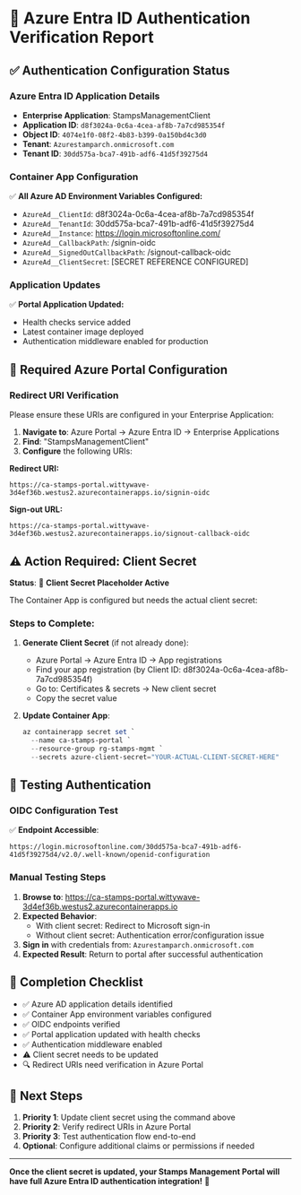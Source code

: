 # 🔐 Azure Entra ID Authentication Verification Report

## ✅ **Authentication Configuration Status**

### **Azure Entra ID Application Details**
- **Enterprise Application**: StampsManagementClient  
- **Application ID**: `d8f3024a-0c6a-4cea-af8b-7a7cd985354f`
- **Object ID**: `4074e1f0-08f2-4b83-b399-0a150bd4c3d0`
- **Tenant**: `Azurestamparch.onmicrosoft.com`
- **Tenant ID**: `30dd575a-bca7-491b-adf6-41d5f39275d4`

### **Container App Configuration**
✅ **All Azure AD Environment Variables Configured:**
- `AzureAd__ClientId`: d8f3024a-0c6a-4cea-af8b-7a7cd985354f
- `AzureAd__TenantId`: 30dd575a-bca7-491b-adf6-41d5f39275d4
- `AzureAd__Instance`: https://login.microsoftonline.com/
- `AzureAd__CallbackPath`: /signin-oidc
- `AzureAd__SignedOutCallbackPath`: /signout-callback-oidc
- `AzureAd__ClientSecret`: [SECRET REFERENCE CONFIGURED]

### **Application Updates**
✅ **Portal Application Updated:**
- Health checks service added
- Latest container image deployed
- Authentication middleware enabled for production

## 🔧 **Required Azure Portal Configuration**

### **Redirect URI Verification**
Please ensure these URIs are configured in your Enterprise Application:

1. **Navigate to**: Azure Portal → Azure Entra ID → Enterprise Applications
2. **Find**: "StampsManagementClient" 
3. **Configure** the following URIs:

**Redirect URI:**
```
https://ca-stamps-portal.wittywave-3d4ef36b.westus2.azurecontainerapps.io/signin-oidc
```

**Sign-out URL:**
```
https://ca-stamps-portal.wittywave-3d4ef36b.westus2.azurecontainerapps.io/signout-callback-oidc
```

## ⚠️ **Action Required: Client Secret**

**Status**: 🔴 **Client Secret Placeholder Active**

The Container App is configured but needs the actual client secret:

### **Steps to Complete:**
1. **Generate Client Secret** (if not already done):
   - Azure Portal → Azure Entra ID → App registrations
   - Find your app registration (by Client ID: d8f3024a-0c6a-4cea-af8b-7a7cd985354f)
   - Go to: Certificates & secrets → New client secret
   - Copy the secret value

2. **Update Container App**:
   ```powershell
   az containerapp secret set `
     --name ca-stamps-portal `
     --resource-group rg-stamps-mgmt `
     --secrets azure-client-secret="YOUR-ACTUAL-CLIENT-SECRET-HERE"
   ```

## 🧪 **Testing Authentication**

### **OIDC Configuration Test**
✅ **Endpoint Accessible**: 
```
https://login.microsoftonline.com/30dd575a-bca7-491b-adf6-41d5f39275d4/v2.0/.well-known/openid-configuration
```

### **Manual Testing Steps**
1. **Browse to**: https://ca-stamps-portal.wittywave-3d4ef36b.westus2.azurecontainerapps.io
2. **Expected Behavior**: 
   - With client secret: Redirect to Microsoft sign-in
   - Without client secret: Authentication error/configuration issue
3. **Sign in** with credentials from: `Azurestamparch.onmicrosoft.com`
4. **Expected Result**: Return to portal after successful authentication

## 🎯 **Completion Checklist**

- ✅ Azure AD application details identified
- ✅ Container App environment variables configured  
- ✅ OIDC endpoints verified
- ✅ Portal application updated with health checks
- ✅ Authentication middleware enabled
- ⚠️ Client secret needs to be updated
- 🔍 Redirect URIs need verification in Azure Portal

## 🚀 **Next Steps**

1. **Priority 1**: Update client secret using the command above
2. **Priority 2**: Verify redirect URIs in Azure Portal
3. **Priority 3**: Test authentication flow end-to-end
4. **Optional**: Configure additional claims or permissions if needed

---

**Once the client secret is updated, your Stamps Management Portal will have full Azure Entra ID authentication integration!** 🎉



